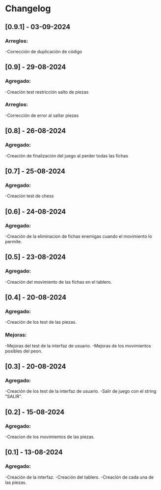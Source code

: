 # Changelog

## [0.9.1] - 03-09-2024

### Arreglos:
-Corrección de duplicación de código 

## [0.9] - 29-08-2024

### Agregado:
-Creación test restricción salto de piezas

### Arreglos: 
-Corrección de error al saltar piezas

## [0.8] - 26-08-2024

### Agregado:
-Creación de finalización del juego al perder todas las fichas 

## [0.7] - 25-08-2024

### Agregado:
-Creación test de chess

## [0.6] - 24-08-2024

### Agregado:
-Creación de la eliminacion de fichas enemigas cuando el movimiento lo permite.

## [0.5] - 23-08-2024

### Agregado:
-Creación del movimiento de las fichas en el tablero.

## [0.4] - 20-08-2024

### Agregado:
-Creación de los test de las piezas.

### Mejoras:
-Mejoras del test de la interfaz de usuario.
-Mejoras de los movimientos posibles del peon.

## [0.3] - 20-08-2024

### Agregado:
-Creación de los test de la interfaz de usuario.
-Salir de juego con el string "SALIR".

## [0.2] - 15-08-2024

### Agregado:
-Creacion de los movimientos de las piezas.

## [0.1] - 13-08-2024

### Agregado:
-Creación de la interfaz.
-Creación del tablero.
-Creación de cada una de las piezas.
